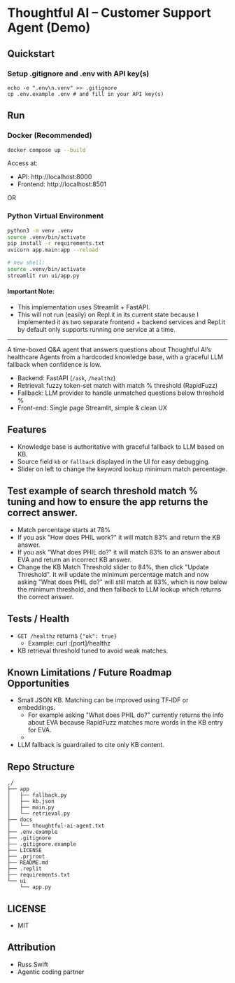 # Thoughtful AI – Customer Support Agent (Demo)

## Quickstart
### Setup .gitignore and .env with API key(s)
```
echo -e ".env\n.venv" >> .gitignore  
cp .env.example .env # and fill in your API key(s)  
```

## Run

### Docker (Recommended)
```bash
docker compose up --build
```
Access at:
- API: http://localhost:8000
- Frontend: http://localhost:8501

OR

### Python Virtual Environment
```bash
python3 -m venv .venv
source .venv/bin/activate
pip install -r requirements.txt
uvicorn app.main:app --reload

# new shell:
source .venv/bin/activate
streamlit run ui/app.py
````

#### Important Note: 

* This implementation uses Streamlit + FastAPI. 
* This will not run (easily) on Repl.it in its current state because I implemented it as two separate frontend + backend services and Repl.it by default only supports running one service at a time. 

---

A time-boxed Q&A agent that answers questions about Thoughtful AI’s healthcare Agents
from a hardcoded knowledge base, with a graceful LLM fallback when confidence is low.

- Backend: FastAPI (`/ask`, `/healthz`)
- Retrieval: fuzzy token-set match with match % threshold (RapidFuzz)
- Fallback: LLM provider to handle unmatched questions below threshold %
- Front-end: Single page Streamlit, simple & clean UX

## Features
- Knowledge base is authoritative with graceful fallback to LLM based on KB.
- Source field `kb` or `fallback` displayed in the UI for easy debugging.
- Slider on left to change the keyword lookup minimum match percentage. 

## Test example of search threshold match % tuning and how to ensure the app returns the correct answer.
  - Match percentage starts at 78%
  - If you ask "How does PHIL work?" it will match 83% and return the KB answer. 
  - If you ask "What does PHIL do?" it will match 83% to an answer about EVA and return an incorrect KB answer.
  - Change the KB Match Threshold slider to 84%, then click "Update Threshold". It will update the minimum percentage match and now asking "What does PHIL do?" will still match at 83%, which is now below the minimum threshold, and then fallback to LLM lookup which returns the correct answer.

## Tests / Health

* `GET /healthz` returns `{"ok": true}`
  * Example: curl <url>:[port]/healthz
* KB retrieval threshold tuned to avoid weak matches.

## Known Limitations / Future Roadmap Opportunities

* Small JSON KB. Matching can be improved using TF‑IDF or embeddings.
  * For example asking "What does PHIL do?" currently returns the info about EVA because RapidFuzz matches more words in the KB entry for EVA.
  * 
* LLM fallback is guardrailed to cite only KB content.

## Repo Structure
```
./
├── app
│   ├── fallback.py
│   ├── kb.json
│   ├── main.py
│   └── retrieval.py
├── docs
│   └── thoughtful-ai-agent.txt
├── .env.example
├── .gitignore
├── .gitignore.example
├── LICENSE
├── .prjroot
├── README.md
├── .replit
├── requirements.txt
└── ui
    └── app.py
```

## LICENSE

* MIT

## Attribution

* Russ Swift
* Agentic coding partner

